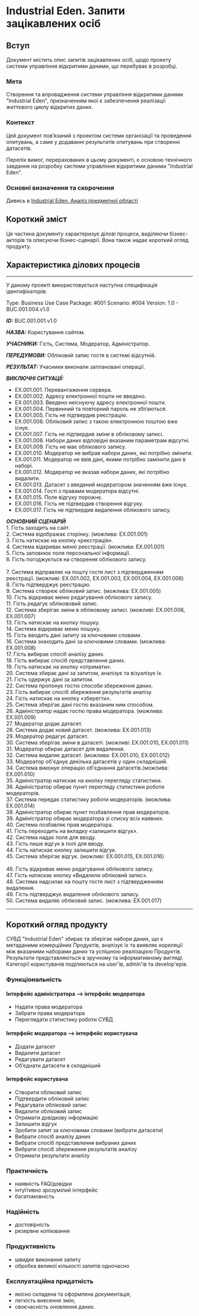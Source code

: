 # Industrial Eden. Запити зацікавлених осіб

## Вступ

Документ містить опис запитів зацікавлених осіб, щодо проекту системи управління відкритими даними, що перебуває в розробці.

### Мета

Створення та впровадження системи управління відкритими даними "Industrial Eden", призначенням якої є забезпечення реалізації життєвого циклу відкритих даних.

### Контекст

Цей документ пов’язаний з проектом системи організації та проведення опитувань, а саме у додаванні результатів опитувань при створенні датасетів. 

Перелік вимог, перерахованих в цьому документі, є основою технічного завдання на розробку системи управління відкритими даними "Industrial Eden".

### Основні визначення та скорочення

Дивись в [Industrial Eden. Аналіз предметної області](https://github.com/e-andrew/Industrial_Eden/blob/master/docs/requirements/state-of-the-art.md)

## Короткий зміст

Ця частина документу характеризує ділові процеси, виділяючи бізнес-акторів та описуючи бізнес-сценарії. Вона також надає короткий огляд продукту.

## Характеристика ділових процесів

<hr>

У даному проекті використовується наступна специфікація ідентифікаторів: 

Type: Business Use Case Package: #001 Scenario: #004 Version: 1.0 - BUC.001.004.v1.0

***ID:*** BUC.001.001.v1.0

***НАЗВА:*** Користування сайтом.
    
***УЧАСНИКИ:*** Гість, Система, Модератор, Адміністратор.

***ПЕРЕДУМОВИ:*** Обліковий запис гостя в системі відсутній.

***РЕЗУЛЬТАТ:*** Учасники виконали заплановані операції.

***ВИКЛЮЧНІ СИТУАЦІЇ:***
   - EX.001.001. Перевантаження сервера.
   - EX.001.002. Адресу електронної пошти не введено.
   - EX.001.003. Введено неіснуючу адресу електронної пошти.
   - EX.001.004. Первинний та повторний пароль не збігаються.
   - EX.001.005. Гість не підтвердив реєстрацію.
   - EX.001.006. Обліковий запис з такою електронною поштою вже існує.
   - EX.001.007. Гість не підтвердив зміни в обліковому записі.
   - EX.001.008. Набори даних відповідні вказаним параметрам відсутні.
   - EX.001.009. Гість не має облікового запису.
   - EX.001.010. Модератор не вибрав набори даних, які потрібно змінити.
   - EX.001.011. Модератор не ввів дані, якими потрібно замінити дані в наборі.
   - EX.001.012. Модератор не вказав набори даних, які потрібно видалити.
   - EX.001.013. Датасет з введений модератором значенням вже існує.
   - EX.001.014. Гості з правами модератора відсутні.
   - EX.001.015. Поле відгуку порожнє.
   - EX.001.016. Гість не підтвердив створення відгуку.
   - EX.001.017. Гість не підтвердив видалення облікового запису.
   
***ОСНОВНИЙ СЦЕНАРІЙ***
	<br>1. Гість заходить на сайт.
	<br>2. Сиcтема відображає сторінку. (можлива: EX.001.001)
	<br>3. Гість натискає на кнопку «реєстрація».
	<br>4. Система відкриває меню реєстрації. (можлива: EX.001.001)
	<br>5. Гість заповнює поля персональної інформації.
	<br>6. Гість погоджується на створення облікового запису.  
	<br>7. Система відправляє на пошту гостя лист з підтвердженням реєстрації. (можливі: EX.001.002, EX.001.003, EX.001.004, EX.001.006)
	<br>8. Гість підтверджує реєстрацію.
	<br>9. Система створює обліковий запис. (можлива: EX.001.005)
	<br>10. Гість відкриває меню редагування облікового запису.
	<br>11. Гість редагує облікововий запис.
	<br>12. Система зберігає зміни в обліковому записі. (можливі: EX.001.006, EX.001.007)
	<br>13. Гість натискає на кнопку пошуку.
	<br>14. Система відкриває меню пошуку.
	<br>15. Гість вводить дані запиту за ключовими словами.
	<br>16. Система знаходить дані за ключовими словами. (можлива: EX.001.008)
	<br>17. Гість вибирає спосіб аналізу даних.
	<br>18. Гість вибирає спосіб представлення даних.
	<br>19. Гість натискає на кнопку «отримати».
	<br>20. Система збирає дані за запитом, аналізує та візуалізує їх. 
	<br>21. Гість одержує дані за запитом.
	<br>22. Система пропонує гостю способи збереження даних.
	<br>23. Гість вибирає спосіб збереження результатів аналізу.
	<br>24. Гість натискає на кнопку «зберегти».
	<br>25. Система зберігає дані гостю вказаним ним способом.
	<br>26. Адміністратор надає гостю права модератора. (можлива: EX.001.009)
	<br>27. Модератор додає датасет.
	<br>28. Система додає новий датасет. (можлива: EX.001.013)
	<br>29. Модератор редагує датасет.
	<br>30. Система зберігає зміни в датасеті. (можливі: EX.001.010, EX.001.011)
	<br>31. Модератор обирає датасет для видалення.
	<br>32. Система видаляє датасет. (можлива: EX.001.010, EX.001.012)
	<br>33. Модератор об'єднує декілька датасетів у один складніший.
	<br>34. Система виконує операцію об'єднання датасетів.(можлива: EX.001.010)
	<br>35. Адміністратор натискає на кнопку перегляду статистики.
	<br>36. Адміністратор обирає пункт перегляду статистики роботи модераторів.
	<br>37. Система передає статистику роботи модераторів. (можлива: EX.001.014)
	<br>38. Адміністратор обирає пункт позбавлення прав модераторів.
	<br>39. Адміністратор обирає модератора зі списку всіх наявних.
	<br>40. Система позбавляє прав модератора.
	<br>41. Гість переходить на вкладку «залишити відгук».
	<br>42. Система надає поле для вводу.
	<br>43. Гість пише відгук в полі для вводу.
	<br>44. Гість натискає кнопку залишити відгук.
	<br>45. Система зберігає відгук. (можливі: EX.001.015, EX.001.016)	
	<br>46. Гість відкриває меню редагування облікового запису.
	<br>47. Гість натискає кнопку «Видалили обліковий запис».
	<br>48. Система надсилає на пошту гостя лист з підтвердженням видалення.
	<br>49. Гість підтверджує видалення облікового запису.
	<br>50. Система видаляє обліковий запис. (можлива: EX.001.017)
<hr>

## Короткий огляд продукту

СУВД "Industrial Eden" збирає та зберігає набори даних, що є метаданими комерційних Продуктів, аналізує їх та виявляє кореляції між вказаними наборами даних та успішною реалізацією Продуктів. Результати представляються в зручному та інформативному вигляді. Категорії користувачів поділяються на user'ів, admin'ів та develop'ерів.

### Функціональність
<!-- #### Інтерфейс розробника
- Розширити наявну базу Продуктів
- Отримати доступ до АРІ -->
#### Інтерфейс адміністратора –> інтерфейс модератора
- Надати права модератора
- Забрати права модератора
- Переглядати статистику роботи СУВД
#### Інтерфейс модератора –> інтерфейс користувача
- Додати датасет
- Видалити датасет
- Редагувати датасет
- Об’єднати датасети в складніший
#### Інтерфейс користувача
- Створити обліковий запис
- Підтвердити обліковий запис
- Редагувати обліковий запис
- Видалити обліковий запис
- Отримати довідкову інформацію
- Залишити відгук
- Зробити запит за ключовими словами (вибрати датасети)
- Вибрати спосіб аналізу даних
- Вибрати спосіб представлення вибраних даних
- Вибрати спосіб збереження результатів аналізу
- Отримати результати аналізу

### Практичність
  - наявність FAQ/довідки
  - інтуїтивно зрозумілий інтерфейс
  - багатомовність

### Надійність
  - достовірність
  - резервне копіювання

### Продуктивність
  - швидке виконання запиту
  - обробка великої кількості запитів одночасно

### Експлуатаційна придатність
  - якісно складена та оформлена документація;
  - легкість внесення змін;
  - своєчасність оновлення даних.
